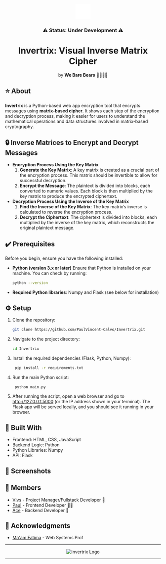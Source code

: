 <p align="center"><img src="https://github.com/PaulVincent-Calvo/Invertrix/blob/main/static/assets/invertrix-favicon.png" alt="Invertrix Logo"></p>
<h3 align="center">⚠️ Status: Under Development ⚠️</h3>
<h1 align="center">Invertrix: Visual Inverse Matrix Cipher</h1>
<p align="center">by <strong>We Bare Bears</strong> 🐻🐼🐻‍❄️</p>



## ⭐ About
**Invertrix** is a Python-based web app encryption tool that encrypts messages using **matrix-based cipher**.  It shows each step of the encryption and decryption process, making it easier for users to understand the mathematical operations and data structures involved in matrix-based cryptography.

## 🔒 Inverse Matrices to Encrypt and Decrypt Messages
* **Encryption Process Using the Key Matrix**
    1. **Generate the Key Matrix**: A key matrix is created as a crucial part of the encryption process. This matrix should be invertible to allow for successful decryption.
    2. **Encrypt the Message**: The plaintext is divided into blocks, each converted to numeric values. Each block is then multiplied by the key matrix to produce the encrypted ciphertext.
* **Decryption Process Using the Inverse of the Key Matrix**
    1. **Find the Inverse of the Key Matrix**: The key matrix’s inverse is calculated to reverse the encryption process.
    2. **Decrypt the Ciphertext**: The ciphertext is divided into blocks, each multiplied by the inverse of the key matrix, which reconstructs the original plaintext message.

## ✔️ Prerequisites
Before you begin, ensure you have the following installed:
- **Python (version 3.x or later)**
    Ensure that Python is installed on your machine. You can check by running:
    ```bash
    python --version
    ```
- **Required Python libraries**: Numpy and Flask (see below for installation)
  
## ⚙️ Setup
1. Clone the repository:

    ```bash
    git clone https://github.com/PaulVincent-Calvo/Invertrix.git
    ```

2. Navigate to the project directory:

    ```bash
    cd Invertrix
    ```

3. Install the required dependencies (Flask, Python, Numpy):
   ```bash
    pip install -r requirements.txt
    ```
4. Run the main Python script:
   ```bash
    python main.py
    ```
5. After running the script, open a web browser and go to http://127.0.0.1:5000 (or the IP address shown in your terminal).
The Flask app will be served locally, and you should see it running in your browser.

<!-- 6. You can also access the webapp online at [https://invertrix.onrender.com/](https://invertrix.onrender.com/)  
   * *Note: There may be a delay on startup due to the testing phase and free hosting.* -->


## 🔧 Built With

* Frontend: HTML, CSS, JavaScript
* Backend Logic:  Python
* Python Libraries: Numpy
* API: Flask
  
## 📸 Screenshots


## 👥 Members

* [Vivs](https://github.com/VivieneGarcia) - Project Manager/Fullstack Developer 🐻
* [Paul](https://github.com/PaulVincent-Calvo) - Frontend Developer 🐻‍❄️
* [Ace](https://github.com/AcePenaflorida) - Backend Developer 🐼


## 🌷 Acknowledgments
* [Ma'am Fatima](https://github.com/marieemoiselle) - Web Systems Prof 

---
<p align="center"><img src="https://github.com/PaulVincent-Calvo/Invertrix/blob/main/static/assets/invertix-logo.png" alt="Invertrix Logo"></p>

---

